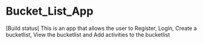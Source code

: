 # Bucket_List_App

[Build status[
This is an app that allows the user to Register, Login, Create a bucketlist, View the bucketlist and  Add activities to the bucketlist
